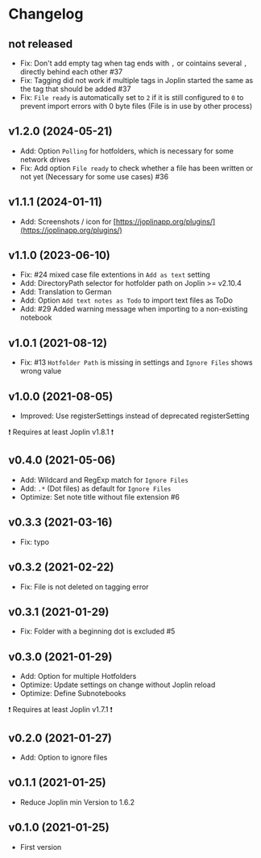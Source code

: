 # Changelog

## not released

- Fix: Don't add empty tag when tag ends with `,` or cointains several `,` directly behind each other #37
- Fix: Tagging did not work if multiple tags in Joplin started the same as the tag that should be added #37
- Fix: `File ready` is automatically set to `2` if it is still configured to `0` to prevent import errors with 0 byte files (File is in use by other process)

## v1.2.0 (2024-05-21)

- Add: Option `Polling` for hotfolders, which is necessary for some network drives
- Fix: Add option `File ready` to check whether a file has been written or not yet (Necessary for some use cases) #36

## v1.1.1 (2024-01-11)

- Add: Screenshots / icon for [https://joplinapp.org/plugins/](https://joplinapp.org/plugins/)

## v1.1.0 (2023-06-10)

- Fix: #24 mixed case file extentions in `Add as text` setting
- Add: DirectoryPath selector for hotfolder path on Joplin >= v2.10.4
- Add: Translation to German
- Add: Option `Add text notes as Todo` to import text files as ToDo
- Add: #29 Added warning message when importing to a non-existing notebook

## v1.0.1 (2021-08-12)

- Fix: #13 `Hotfolder Path` is missing in settings and `Ignore Files` shows wrong value

## v1.0.0 (2021-08-05)

- Improved: Use registerSettings instead of deprecated registerSetting

❗ Requires at least Joplin v1.8.1 ❗

## v0.4.0 (2021-05-06)

- Add: Wildcard and RegExp match for `Ignore Files`
- Add: `.*` (Dot files) as default for `Ignore Files`
- Optimize: Set note title without file extension #6

## v0.3.3 (2021-03-16)

- Fix: typo

## v0.3.2 (2021-02-22)

- Fix: File is not deleted on tagging error

## v0.3.1 (2021-01-29)

- Fix: Folder with a beginning dot is excluded #5

## v0.3.0 (2021-01-29)

- Add: Option for multiple Hotfolders
- Optimize: Update settings on change without Joplin reload
- Optimize: Define Subnotebooks

❗ Requires at least Joplin v1.7.1 ❗

## v0.2.0 (2021-01-27)

- Add: Option to ignore files

## v0.1.1 (2021-01-25)

- Reduce Joplin min Version to 1.6.2

## v0.1.0 (2021-01-25)

- First version
